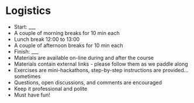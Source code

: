 # Logistics

* Start: \_\_\_
* A couple of morning breaks for 10 min each
* Lunch break 12:00 to 13:00
* A couple of afternoon breaks for 10 min each
* Finish: \_\_\_
* Materials are available on-line during and after the course
* Materials contain external links - please follow them as we paddle along
* Exercises are mini-hackathons, step-by-step instructions are provided... sometimes
* Questions, open discussions, and comments are encouraged
* Keep it professional and polite
* Must have fun!



